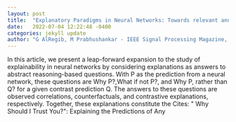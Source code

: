 ```yaml
---
layout: post
title:  "Explanatory Paradigms in Neural Networks: Towards relevant and contextual explanations"
date:   2022-07-04 12:22:48 -0400
categories: jekyll update
author: "G AlRegib, M Prabhushankar - IEEE Signal Processing Magazine, 2022"
---
```

In this article, we present a leap-forward expansion to the study of explainability in neural networks by considering explanations as answers to abstract reasoning-based questions. With P as the prediction from a neural network, these questions are Why P?,What if not P?, and Why P, rather than Q? for a given contrast prediction Q. The answers to these questions are observed correlations, counterfactuals, and contrastive explanations, respectively. Together, these explanations constitute the  Cites: " Why Should I Trust You?": Explaining the Predictions of Any